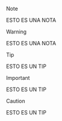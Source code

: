 > [!NOTE]
> ESTO ES UNA NOTA

> [!WARNING]
> ESTO ES UNA NOTA

> [!TIP]
> ESTO ES UN TIP

> [!IMPORTANT]
> ESTO ES UN TIP


> [!CAUTION]
> ESTO ES UN TIP
